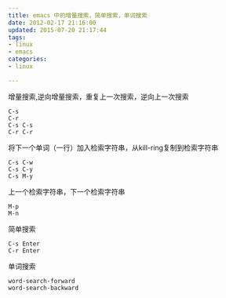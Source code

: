 ```yaml
---
title: emacs 中的增量搜索，简单搜索，单词搜索
date: 2012-02-17 21:16:00
updated: 2015-07-20 21:17:44
tags: 
- linux
- emacs
categories: 
- linux

---
```

增量搜索,逆向增量搜索，重复上一次搜索，逆向上一次搜索

    C-s
    C-r
    C-s C-s
    C-r C-r


<!--more-->


将下一个单词（一行）加入检索字符串，从kill-ring复制到检索字符串

    C-s C-w
    C-s C-y
    C-s M-y

上一个检索字符串，下一个检索字符串

    M-p
    M-n

简单搜索

    C-s Enter
    C-r Enter

单词搜索

    word-search-forward
    word-search-backward 

